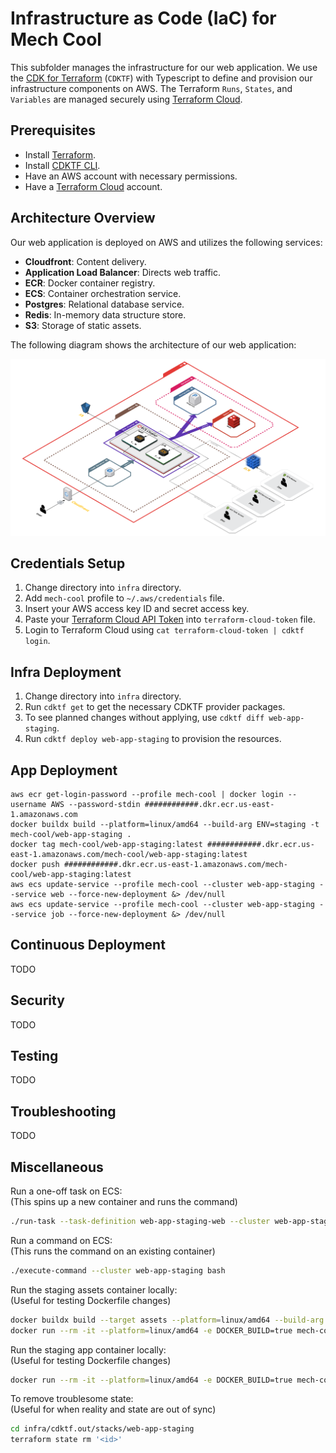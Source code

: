 # Infrastructure as Code (IaC) for Mech Cool

This subfolder manages the infrastructure for our web application. We use the [CDK for Terraform](https://developer.hashicorp.com/terraform/cdktf) (`CDKTF`) with Typescript to define and provision our infrastructure components on AWS. The Terraform `Runs`, `States`, and `Variables` are managed securely using [Terraform Cloud](https://app.terraform.io).

## Prerequisites

- Install [Terraform](https://www.terraform.io/downloads).
- Install [CDKTF CLI](https://developer.hashicorp.com/terraform/tutorials/cdktf/cdktf-install#install-cdktf).
- Have an AWS account with necessary permissions.
- Have a [Terraform Cloud](https://app.terraform.io) account.

## Architecture Overview

Our web application is deployed on AWS and utilizes the following services:

- **Cloudfront**: Content delivery.
- **Application Load Balancer**: Directs web traffic.
- **ECR**: Docker container registry.
- **ECS**: Container orchestration service.
- **Postgres**: Relational database service.
- **Redis**: In-memory data structure store.
- **S3**: Storage of static assets.

The following diagram shows the architecture of our web application:

![Diagram](docs/architecture-diagram.svg)

## Credentials Setup

1. Change directory into `infra` directory.
2. Add `mech-cool` profile to `~/.aws/credentials` file.
3. Insert your AWS access key ID and secret access key.
4. Paste your [Terraform Cloud API Token](https://app.terraform.io/app/settings/tokens) into `terraform-cloud-token` file.
5. Login to Terraform Cloud using `cat terraform-cloud-token | cdktf login`.

## Infra Deployment

1. Change directory into `infra` directory.
2. Run `cdktf get` to get the necessary CDKTF provider packages.
3. To see planned changes without applying, use `cdktf diff web-app-staging`.
4. Run `cdktf deploy web-app-staging` to provision the resources.

## App Deployment

```
aws ecr get-login-password --profile mech-cool | docker login --username AWS --password-stdin ############.dkr.ecr.us-east-1.amazonaws.com
docker buildx build --platform=linux/amd64 --build-arg ENV=staging -t mech-cool/web-app-staging .
docker tag mech-cool/web-app-staging:latest ############.dkr.ecr.us-east-1.amazonaws.com/mech-cool/web-app-staging:latest
docker push ############.dkr.ecr.us-east-1.amazonaws.com/mech-cool/web-app-staging:latest
aws ecs update-service --profile mech-cool --cluster web-app-staging --service web --force-new-deployment &> /dev/null
aws ecs update-service --profile mech-cool --cluster web-app-staging --service job --force-new-deployment &> /dev/null
```

## Continuous Deployment

TODO

## Security

TODO

## Testing

TODO

## Troubleshooting

TODO

## Miscellaneous

Run a one-off task on ECS:  
(This spins up a new container and runs the command)

```sh
./run-task --task-definition web-app-staging-web --cluster web-app-staging --file ./run-task.json
```

Run a command on ECS:  
(This runs the command on an existing container)

```sh
./execute-command --cluster web-app-staging bash
```

Run the staging assets container locally:  
(Useful for testing Dockerfile changes)

```sh
docker buildx build --target assets --platform=linux/amd64 --build-arg ENV=staging -t mech-cool/web-app-staging-assets .
docker run --rm -it --platform=linux/amd64 -e DOCKER_BUILD=true mech-cool/web-app-staging-assets:latest bash
```

Run the staging app container locally:  
(Useful for testing Dockerfile changes)

```sh
docker run --rm -it --platform=linux/amd64 -e DOCKER_BUILD=true mech-cool/web-app-staging:latest bash
```

To remove troublesome state:  
(Useful for when reality and state are out of sync)

```sh
cd infra/cdktf.out/stacks/web-app-staging
terraform state rm '<id>'
```
